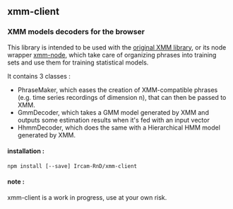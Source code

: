 ## xmm-client
### XMM models decoders for the browser

This library is intended to be used with the
[original XMM library](https://github.com/julesfrancoise/xmm), or its node wrapper
[xmm-node](https://github.com/Ircam-RnD/xmm-node), which take care of organizing phrases
into training sets and use them for training statistical models.

It contains 3 classes :
- PhraseMaker, which eases the creation of XMM-compatible phrases
(e.g. time series recordings of dimension n), that can then be passed to XMM.
- GmmDecoder, which takes a GMM model generated by XMM and outputs
some estimation results when it's fed with an input vector
- HhmmDecoder, which does the same with a Hierarchical HMM model generated by XMM.

#### installation :
`npm install [--save] Ircam-RnD/xmm-client`

#### note :
xmm-client is a work in progress, use at your own risk.